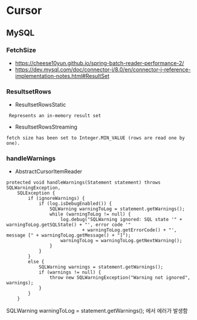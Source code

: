# Cursor

## MySQL

### FetchSize

- https://cheese10yun.github.io/spring-batch-reader-performance-2/
- https://dev.mysql.com/doc/connector-j/8.0/en/connector-j-reference-implementation-notes.html#ResultSet

### ResultsetRows

- ResultsetRowsStatic
~~~
 Represents an in-memory result set
~~~

- ResultsetRowsStreaming
~~~
fetch size has been set to Integer.MIN_VALUE (rows are read one by one).
~~~
 
 

### handleWarnings

- AbstractCursorItemReader
~~~
protected void handleWarnings(Statement statement) throws SQLWarningException,
	SQLException {
		if (ignoreWarnings) {
			if (log.isDebugEnabled()) {
				SQLWarning warningToLog = statement.getWarnings();
				while (warningToLog != null) {
					log.debug("SQLWarning ignored: SQL state '" + warningToLog.getSQLState() + "', error code '"
							+ warningToLog.getErrorCode() + "', message [" + warningToLog.getMessage() + "]");
					warningToLog = warningToLog.getNextWarning();
				}
			}
		}
		else {
			SQLWarning warnings = statement.getWarnings();
			if (warnings != null) {
				throw new SQLWarningException("Warning not ignored", warnings);
			}
		}
	}
~~~
SQLWarning warningToLog = statement.getWarnings(); 에서 에러가 발생함 

